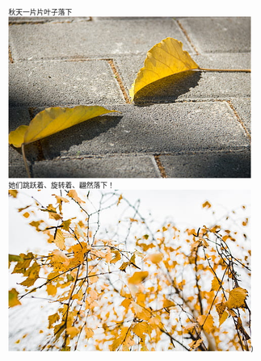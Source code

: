 秋天一片片叶子落下 <br> 
![Mou icon](../images/leaf-autumn-fall-ground-thumbnail.jpg) <br> 
她们跳跃着、旋转着、翩然落下！ <br>
![Mou icon](../images/nature-leaf-leaves-autumn-thumbnail.jpg))<br>

